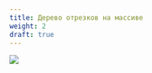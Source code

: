 ```yaml
---
title: Дерево отрезков на массиве
weight: 2
draft: true
---
```



![](http://i.imgur.com/GGBmcEP.png)
